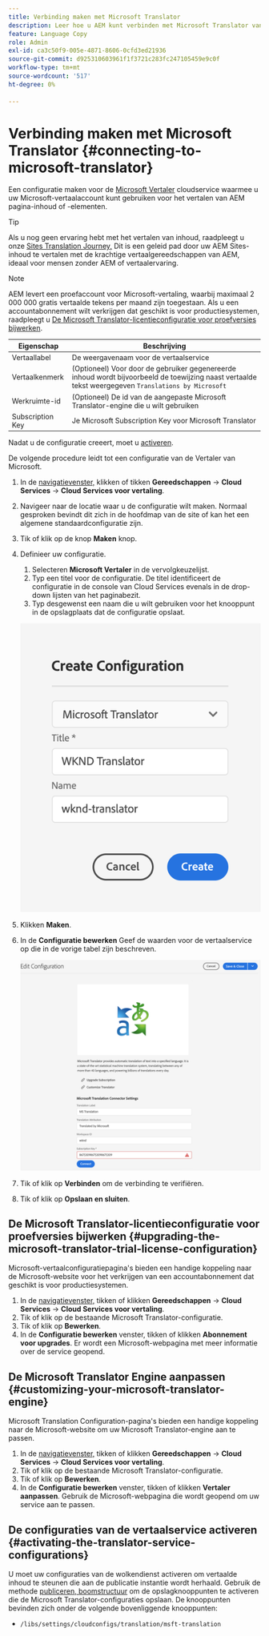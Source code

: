 ```yaml
---
title: Verbinding maken met Microsoft Translator
description: Leer hoe u AEM kunt verbinden met Microsoft Translator vanuit de verpakking om uw vertaalworkflow te automatiseren.
feature: Language Copy
role: Admin
exl-id: ca3c50f9-005e-4871-8606-0cfd3ed21936
source-git-commit: d925310603961f1f3721c283fc247105459e9c0f
workflow-type: tm+mt
source-wordcount: '517'
ht-degree: 0%

---
```


# Verbinding maken met Microsoft Translator {#connecting-to-microsoft-translator}

Een configuratie maken voor de [Microsoft Vertaler](https://www.microsoft.com/en-us/translator/business/) cloudservice waarmee u uw Microsoft-vertaalaccount kunt gebruiken voor het vertalen van AEM pagina-inhoud of -elementen.

>[!TIP]
>
>Als u nog geen ervaring hebt met het vertalen van inhoud, raadpleegt u onze [Sites Translation Journey,](/help/journey-sites/translation/overview.md) Dit is een geleid pad door uw AEM Sites-inhoud te vertalen met de krachtige vertaalgereedschappen van AEM, ideaal voor mensen zonder AEM of vertaalervaring.

>[!NOTE]
>
>AEM levert een proefaccount voor Microsoft-vertaling, waarbij maximaal 2 000 000 gratis vertaalde tekens per maand zijn toegestaan. Als u een accountabonnement wilt verkrijgen dat geschikt is voor productiesystemen, raadpleegt u [De Microsoft Translator-licentieconfiguratie voor proefversies bijwerken](#upgrading-the-microsoft-translator-trial-license-configuration).

| Eigenschap | Beschrijving |
|---|---|
| Vertaallabel | De weergavenaam voor de vertaalservice |
| Vertaalkenmerk | (Optioneel) Voor door de gebruiker gegenereerde inhoud wordt bijvoorbeeld de toewijzing naast vertaalde tekst weergegeven `Translations by Microsoft` |
| Werkruimte-id | (Optioneel) De id van de aangepaste Microsoft Translator-engine die u wilt gebruiken |
| Subscription Key | Je Microsoft Subscription Key voor Microsoft Translator |

Nadat u de configuratie creeert, moet u [activeren](#activating-the-translator-service-configurations).

De volgende procedure leidt tot een configuratie van de Vertaler van Microsoft.

1. In de [navigatievenster,](/help/sites-cloud/authoring/getting-started/basic-handling.md#first-steps) klikken of tikken **Gereedschappen** -> **Cloud Services** -> **Cloud Services voor vertaling**.
1. Navigeer naar de locatie waar u de configuratie wilt maken. Normaal gesproken bevindt dit zich in de hoofdmap van de site of kan het een algemene standaardconfiguratie zijn.
1. Tik of klik op de knop **Maken** knop.
1. Definieer uw configuratie.
   1. Selecteren **Microsoft Vertaler** in de vervolgkeuzelijst.
   1. Typ een titel voor de configuratie. De titel identificeert de configuratie in de console van Cloud Services evenals in de drop-down lijsten van het paginabezit.
   1. Typ desgewenst een naam die u wilt gebruiken voor het knooppunt in de opslagplaats dat de configuratie opslaat.

   ![Vertaalconfiguratie maken](../assets/create-translation-config.png)

1. Klikken **Maken**.
1. In de **Configuratie bewerken** Geef de waarden voor de vertaalservice op die in de vorige tabel zijn beschreven.

   ![Vertaalconfiguratie bewerken](../assets/edit-translation-config.png)

1. Tik of klik op **Verbinden** om de verbinding te verifiëren.
1. Tik of klik op **Opslaan en sluiten**.

## De Microsoft Translator-licentieconfiguratie voor proefversies bijwerken {#upgrading-the-microsoft-translator-trial-license-configuration}

Microsoft-vertaalconfiguratiepagina&#39;s bieden een handige koppeling naar de Microsoft-website voor het verkrijgen van een accountabonnement dat geschikt is voor productiesystemen.

1. In de [navigatievenster,](/help/sites-cloud/authoring/getting-started/basic-handling.md#first-steps) tikken of klikken **Gereedschappen** -> **Cloud Services** -> **Cloud Services voor vertaling**.
1. Tik of klik op de bestaande Microsoft Translator-configuratie.
1. Tik of klik op **Bewerken**.
1. In de **Configuratie bewerken** venster, tikken of klikken **Abonnement voor upgrades**. Er wordt een Microsoft-webpagina met meer informatie over de service geopend.

## De Microsoft Translator Engine aanpassen {#customizing-your-microsoft-translator-engine}

Microsoft Translation Configuration-pagina&#39;s bieden een handige koppeling naar de Microsoft-website om uw Microsoft Translator-engine aan te passen.

1. In de [navigatievenster,](/help/sites-cloud/authoring/getting-started/basic-handling.md#first-steps) tikken of klikken **Gereedschappen** -> **Cloud Services** -> **Cloud Services voor vertaling**.
1. Tik of klik op de bestaande Microsoft Translator-configuratie.
1. Tik of klik op **Bewerken**.
1. In de **Configuratie bewerken** venster, tikken of klikken **Vertaler aanpassen**. Gebruik de Microsoft-webpagina die wordt geopend om uw service aan te passen.

## De configuraties van de vertaalservice activeren {#activating-the-translator-service-configurations}

U moet uw configuraties van de wolkendienst activeren om vertaalde inhoud te steunen die aan de publicatie instantie wordt herhaald. Gebruik de methode [publiceren, boomstructuur](/help/sites-cloud/authoring/fundamentals/publishing-pages.md#publishing-and-unpublishing-a-tree) om de opslagknooppunten te activeren die de Microsoft Translator-configuraties opslaan. De knooppunten bevinden zich onder de volgende bovenliggende knooppunten:

* `/libs/settings/cloudconfigs/translation/msft-translation`
